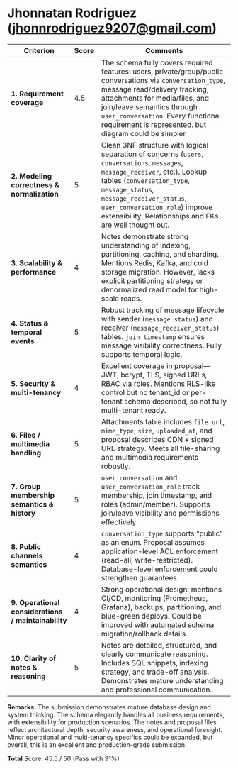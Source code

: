 # Jhonnatan Rodriguez (jhonnrodriguez9207@gmail.com)

| **Criterion**                                       | **Score** | **Comments**                                                                                                                                                                                                                                                                                            |
| --------------------------------------------------- | --------- | ------------------------------------------------------------------------------------------------------------------------------------------------------------------------------------------------------------------------------------------------------------------------------------------------------- |
| **1. Requirement coverage**                         | 4.5 | The schema fully covers required features: users, private/group/public conversations via `conversation_type`, message read/delivery tracking, attachments for media/files, and join/leave semantics through `user_conversation`. Every functional requirement is represented. but diagram could be simpler                        |
| **2. Modeling correctness & normalization**         | 5 | Clean 3NF structure with logical separation of concerns (`users`, `conversations`, `messages`, `message_receiver`, etc.). Lookup tables (`conversation_type`, `message_status`, `message_receiver_status`, `user_conversation_role`) improve extensibility. Relationships and FKs are well thought out. |
| **3. Scalability & performance**                    | 4 | Notes demonstrate strong understanding of indexing, partitioning, caching, and sharding. Mentions Redis, Kafka, and cold storage migration. However, lacks explicit partitioning strategy or denormalized read model for high-scale reads.                                                              |
| **4. Status & temporal events**                     | 5 | Robust tracking of message lifecycle with sender (`message_status`) and receiver (`message_receiver_status`) tables. `join_timestamp` ensures message visibility correctness. Fully supports temporal logic.                                                                                            |
| **5. Security & multi-tenancy**                     | 4 | Excellent coverage in proposal—JWT, bcrypt, TLS, signed URLs, RBAC via roles. Mentions RLS-like control but no tenant_id or per-tenant schema described, so not fully multi-tenant ready.                                                                                                               |
| **6. Files / multimedia handling**                  | 5 | Attachments table includes `file_url`, `mime_type`, `size`, `uploaded_at`, and proposal describes CDN + signed URL strategy. Meets all file-sharing and multimedia requirements robustly.                                                                                                               |
| **7. Group membership semantics & history**         | 5 | `user_conversation` and `user_conversation_role` track membership, join timestamp, and roles (admin/member). Supports join/leave visibility and permissions effectively.                                                                                                                                |
| **8. Public channels semantics**                    | 4 | `conversation_type` supports “public” as an enum. Proposal assumes application-level ACL enforcement (read-all, write-restricted). Database-level enforcement could strengthen guarantees.                                                                                                              |
| **9. Operational considerations / maintainability** | 4 | Strong operational design: mentions CI/CD, monitoring (Prometheus, Grafana), backups, partitioning, and blue-green deploys. Could be improved with automated schema migration/rollback details.                                                                                                         |
| **10. Clarity of notes & reasoning**                | 5 | Notes are detailed, structured, and clearly communicate reasoning. Includes SQL snippets, indexing strategy, and trade-off analysis. Demonstrates mature understanding and professional communication.                                                                                                  |

**Remarks:**
The submission demonstrates mature database design and system thinking. The schema elegantly handles all business requirements, with extensibility for production scenarios. The notes and proposal files reflect architectural depth, security awareness, and operational foresight. Minor operational and multi-tenancy specifics could be expanded, but overall, this is an excellent and production-grade submission.

**Total**
Score: 45.5 / 50 (Pass with 91%)
